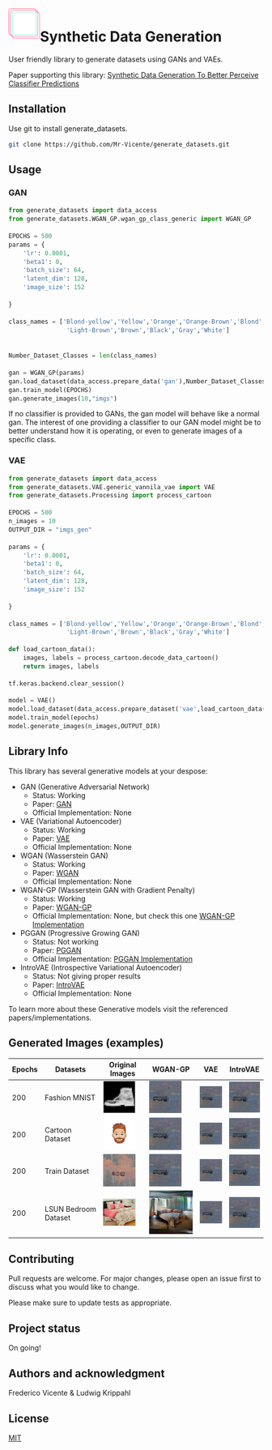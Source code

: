 
<img src="images/Synth_logo.png" alt="Synthetic Data Gen Logo" title="Logo" align="left" height="60"/>

# Synthetic Data Generation

User friendly library to generate datasets using GANs and VAEs.

Paper supporting this library:
<a href="/Synthetic_Data_Generation_to_Better_Perceive_Classifier_Predictions.pdf" class="image fit">Synthetic Data Generation To Better Perceive Classifier Predictions</a>

## Installation

Use git to install generate_datasets.

```bash
git clone https://github.com/Mr-Vicente/generate_datasets.git
```

## Usage

### GAN

```python
from generate_datasets import data_access
from generate_datasets.WGAN_GP.wgan_gp_class_generic import WGAN_GP

EPOCHS = 500
params = {
    'lr': 0.0001,
    'beta1': 0,
    'batch_size': 64,
    'latent_dim': 128,
    'image_size': 152

}

class_names = ['Blond-yellow','Yellow','Orange','Orange-Brown','Blond',
                'Light-Brown','Brown','Black','Gray','White']


Number_Dataset_Classes = len(class_names)

gan = WGAN_GP(params)
gan.load_dataset(data_access.prepare_data('gan'),Number_Dataset_Classes)
gan.train_model(EPOCHS)
gan.generate_images(10,"imgs")
```

If no classifier is provided to GANs, the gan model will behave like a normal gan.
The interest of one providing a classifier to our GAN model might be to better
understand how it is operating, or even to generate images of a specific class.

### VAE

```python
from generate_datasets import data_access
from generate_datasets.VAE.generic_vannila_vae import VAE
from generate_datasets.Processing import process_cartoon

EPOCHS = 500
n_images = 10
OUTPUT_DIR = "imgs_gen"

params = {
    'lr': 0.0001,
    'beta1': 0,
    'batch_size': 64,
    'latent_dim': 128,
    'image_size': 152

}

class_names = ['Blond-yellow','Yellow','Orange','Orange-Brown','Blond',
                'Light-Brown','Brown','Black','Gray','White']

def load_cartoon_data():
    images, labels = process_cartoon.decode_data_cartoon()
    return images, labels

tf.keras.backend.clear_session()

model = VAE()
model.load_dataset(data_access.prepare_dataset('vae',load_cartoon_data(),image_size=(128,128)))
model.train_model(epochs)
model.generate_images(n_images,OUTPUT_DIR)

```

## Library Info

This library has several generative models at your despose:

* GAN (Generative Adversarial Network)
    * Status: Working
    * Paper: [GAN](https://arxiv.org/abs/1406.2661)
    * Official Implementation: None
* VAE (Variational Autoencoder)
    * Status: Working
    * Paper: [VAE](https://arxiv.org/abs/1312.6114)
    * Official Implementation: None
* WGAN (Wasserstein GAN)
    * Status: Working
    * Paper: [WGAN](https://arxiv.org/abs/1701.07875)
    * Official Implementation: None
* WGAN-GP (Wasserstein GAN with Gradient Penalty)
    * Status: Working
    * Paper: [WGAN-GP](https://arxiv.org/abs/1704.00028)
    * Official Implementation: None, but check this one [WGAN-GP Implementation](https://github.com/igul222/improved_wgan_training)
* PGGAN (Progressive Growing GAN)
    * Status: Not working
    * Paper: [PGGAN](https://arxiv.org/abs/1710.10196)
    * Official Implementation: [PGGAN Implementation](https://github.com/tkarras/progressive_growing_of_gans)
* IntroVAE (Introspective Variational Autoencoder)
    * Status: Not giving proper results
    * Paper: [IntroVAE](https://arxiv.org/abs/1807.06358)
    * Official Implementation: None

To learn more about these Generative models visit the referenced papers/implementations.


## Generated Images (examples)

Epochs|Datasets|Original Images|WGAN-GP | VAE | IntroVAE
------|--------|---------------|--------|--------|------
200|Fashion MNIST|<img alt="Fashion MNIST image sample" src="images/Fashion_Mnist_Dataset_Image.png" width="64"> |![Image generated by WGAN-GP](images/WGAN-GP/train_1.png?raw=true "WGAN-GP Image") | ![Image generated by WGAN-GP](images/WGAN-GP/train_1.png?raw=true "WGAN-GP Image") | ![Image generated by WGAN-GP](images/WGAN-GP/train_1.png?raw=true "WGAN-GP Image")| -
200|Cartoon Dataset|<img alt="Cartoon Dataset image sample" src="images/Cartoon_Dataset_Image.png" width="64"> |![Image generated by WGAN-GP](images/WGAN-GP/train_1.png?raw=true "WGAN-GP Image") | ![Image generated by WGAN-GP](images/WGAN-GP/train_1.png?raw=true "WGAN-GP Image") | ![Image generated by WGAN-GP](images/WGAN-GP/train_1.png?raw=true "WGAN-GP Image")| -
200|Train Dataset|<img alt="Train Dataset image sample" src="images/Train_Dataset_Image.png" width="64">|![Image generated by WGAN-GP](images/WGAN-GP/train_1.png?raw=true "WGAN-GP Image") | ![Image generated by WGAN-GP](images/WGAN-GP/train_1.png?raw=true "WGAN-GP Image") | ![Image generated by WGAN-GP](images/WGAN-GP/train_1.png?raw=true "WGAN-GP Image")| - ![Image generated by IntroVae](images/IntroVAE/IntroVAE_Train.png?raw=true "WGAN-GP Image")
200|LSUN Bedroom Dataset|<img alt="LSUN Bedroom Dataset image sample" src="images/LSUN_DATASET_IMAGE.png" width="64">|![Image generated by WGAN-GP](images/WGAN-GP/LSUN_WGAN-GP.png?raw=true "WGAN-GP Image") | ![Image generated by WGAN-GP](images/WGAN-GP/train_1.png?raw=true "WGAN-GP Image") | ![Image generated by WGAN-GP](images/WGAN-GP/train_1.png?raw=true "WGAN-GP Image")| -


## Contributing
Pull requests are welcome. For major changes, please open an issue first to discuss what you would like to change.

Please make sure to update tests as appropriate.

## Project status
On going!

## Authors and acknowledgment
Frederico Vicente & Ludwig Krippahl

## License
[MIT](https://choosealicense.com/licenses/mit/)
